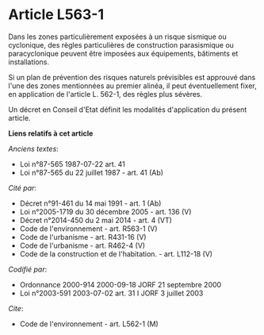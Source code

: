 # Article L563-1

Dans les zones particulièrement exposées à un risque sismique ou cyclonique, des règles particulières de construction
parasismique ou paracyclonique peuvent être imposées aux équipements, bâtiments et installations.

Si un plan de prévention des risques naturels prévisibles est approuvé dans l'une des zones mentionnées au premier alinéa, il
peut éventuellement fixer, en application de l'article L. 562-1, des règles plus sévères.

Un décret en Conseil d'Etat définit les modalités d'application du présent article.

**Liens relatifs à cet article**

_Anciens textes_:

  - Loi n°87-565 1987-07-22 art. 41
  - Loi n°87-565 du 22 juillet 1987 - art. 41 (Ab)

_Cité par_:

  - Décret n°91-461 du 14 mai 1991 - art. 1 (Ab)
  - Loi n°2005-1719 du 30 décembre 2005 - art. 136 (V)
  - Décret n°2014-450 du 2 mai 2014 - art. 4 (VT)
  - Code de l'environnement - art. R563-1 (V)
  - Code de l'urbanisme - art. R431-16 (V)
  - Code de l'urbanisme - art. R462-4 (V)
  - Code de la construction et de l'habitation. - art. L112-18 (V)

_Codifié par_:

  - Ordonnance 2000-914 2000-09-18 JORF 21 septembre 2000
  - Loi n°2003-591 2003-07-02 art. 31 I JORF 3 juillet 2003

_Cite_:

  - Code de l'environnement - art. L562-1 (M)
